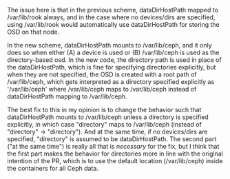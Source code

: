 The issue here is that in the previous scheme, dataDirHostPath mapped to /var/lib/rook always, and
in the case where no devices/dirs are specified, using /var/lib/rook would automatically use
dataDirHostPath for storing the OSD on that node.

In the new scheme, dataDirHostPath mounts to
/var/lib/ceph, and it only does so when either (A) a device is used or (B) /var/lib/ceph is used as
the directory-based osd. In the new code, the directory path is used in place of the
dataDirHostPath, which is fine for specifying directories explicitly, but when they are not
specified, the OSD is created with a root path of /var/lib/ceph, which gets interpreted as a
directory specified explicitly as '/var/lib/ceph' where /var/lib/ceph maps to /var/lib/ceph instead
of dataDirHostPath mapping to /var/lib/ceph.

The best fix to this in my opinion is to change the behavior such that dataDirHostPath mounts to
/var/lib/ceph unless a directory is specified explicitly, in which case
"directory" maps to /var/lib/ceph (instead of "directory" -> "directory"). And at the same time, if
no devices/dirs are specified, "directory" is assumed to be dataDirHostPath. The second part ("at
the same time") is really all that is *necessary* for the fix, but I think that the first part makes
the behavior for directories more in line with the original intention of the PR, which is to use the
default location (/var/lib/ceph) inside the containers for all Ceph data.
